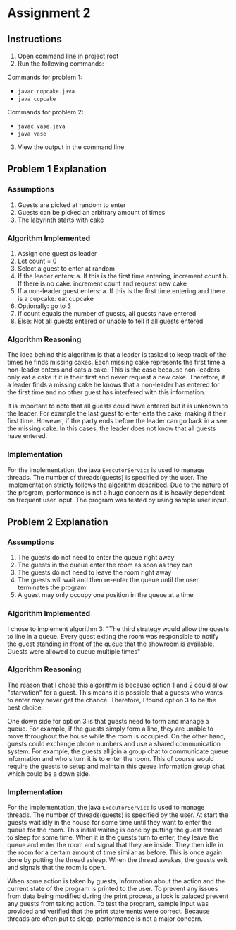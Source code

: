 # Assignment 2
## Instructions

1. Open command line in project root
2. Run the following commands:

Commands for problem 1:
- `javac cupcake.java`
- `java cupcake`

Commands for problem 2:
- `javac vase.java`
- `java vase`

3. View the output in the command line

## Problem 1 Explanation 

### Assumptions
1. Guests are picked at random to enter
2. Guests can be picked an arbitrary amount of times
3. The labyrinth starts with cake 

### Algorithm Implemented

1. Assign one guest as leader
2. Let count = 0
3. Select a guest to enter at random
4. If the leader enters:
a. If this is the first time entering, increment count
b. If there is no cake: increment count and request new cake
5. If a non-leader guest enters:
a. If this is the first time entering and there is a cupcake: eat cupcake
6. Optionally: go to 3
7. If count equals the number of guests, all guests have entered
8. Else: Not all guests entered or unable to tell if all guests entered

### Algorithm Reasoning

The idea behind this algorithm is that a leader is tasked to keep track of the times he finds missing cakes. Each missing cake represents the first time a non-leader enters and eats a cake. This is the case because non-leaders only eat a cake if it is their first and never request a new cake. Therefore, if a leader finds a missing cake he knows that a non-leader has entered for the first time and no other guest has interfered with this information.

It is important to note that all guests could have entered but it is unknown to the leader. For example the last guest to enter eats the cake, making it their first time. However, if the party ends before the leader can go back in a see the missing cake. In this cases, the leader does not know that all guests have entered. 

### Implementation

For the implementation, the java `ExecutorService` is used to manage threads. The number of threads(guests) is specified by the user. The implementation strictly follows the algorithm described. Due to the nature of the program, performance is not a huge concern as it is heavily dependent on frequent user input. The program was tested by using sample user input.

## Problem 2 Explanation 

### Assumptions
1. The guests do not need to enter the queue right away
2. The guests in the queue enter the room as soon as they can
3. The guests do not need to leave the room right away
4. The guests will wait and then re-enter the queue until the user terminates the program
5. A guest may only occupy one position in the queue at a time

### Algorithm Implemented
I chose to implement algorithm 3: "The third strategy would allow the quests to line in a queue. Every guest exiting the room was responsible to notify the guest standing in front of the queue that the showroom is available. Guests were allowed to queue multiple times"

### Algorithm Reasoning

The reason that I chose this algorithm is because option 1 and 2 could allow "starvation" for a guest. This means it is possible that a guests who wants to enter may never get the chance. Therefore, I found option 3 to be the best choice.

One down side for option 3 is that guests need to form and manage a queue. For example, if the guests simply form a line, they are unable to move throughout the house while the room is occupied. On the other hand, guests could exchange phone numbers and use a shared communication system. For example, the guests all join a group chat to communicate queue information and who's turn it is to enter the room. This of course would require the guests to setup and maintain this queue information group chat which could be a down side. 

### Implementation

For the implementation, the java `ExecutorService` is used to manage threads. The number of threads(guests) is specified by the user. At start the guests wait idly in the house for some time until they want to enter the queue for the room. This initial waiting is done by putting the guest thread to sleep for some time. When it is the guests turn to enter, they leave the queue and enter the room and signal that they are inside. They then idle in the room for a certain amount of time similar as before. This is once again done by putting the thread asleep. When the thread awakes, the guests exit and signals that the room is open. 

When some action is taken by guests, information about the action and the current state of the program is printed to the user. To prevent any issues from data being modified during the print process, a lock is palaced prevent any guests from taking action. To test the program, sample input was provided and verified that the print statements were correct. Because threads are often put to sleep, performance is not a major concern. 